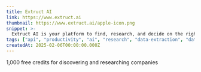 ```yaml
---
title: Extruct AI
link: https://www.extruct.ai
thumbnail: https://www.extruct.ai/apple-icon.png
snippet: >-
  Extruct AI is your platform to find, research, and decide on the right companies with precision. Powered by live AI research, our verticalized engine delivers custom, up-to-date insights tailored to your needs.
tags: ["api", "productivity", "ai", "research", "data-extraction", "data-collection"]
createdAt: 2025-02-06T00:00:00.000Z
---
```

1,000 free credits for discovering and researching companies